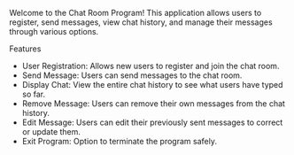 Welcome to the Chat Room Program! This application allows users to register, send messages, view chat history, and manage their messages through various options.

Features
- User Registration: Allows new users to register and join the chat room.
- Send Message: Users can send messages to the chat room.
- Display Chat: View the entire chat history to see what users have typed so far.
- Remove Message: Users can remove their own messages from the chat history.
- Edit Message: Users can edit their previously sent messages to correct or update them.
- Exit Program: Option to terminate the program safely.
